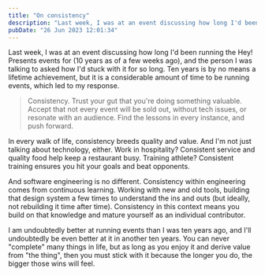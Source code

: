 ```yaml
---
title: "On consistency"
description: "Last week, I was at an event discussing how long I'd been running the Hey! Presents events for (10 years as of a few weeks ago), and the person I was talking to asked how I'd stuck with it for so long."
pubDate: "26 Jun 2023 12:01:34"
---
```


Last week, I was at an event discussing how long I'd been running the Hey! Presents events for (10 years as of a few weeks ago), and the person I was talking to asked how I'd stuck with it for so long. Ten years is by no means a lifetime achievement, but it is a considerable amount of time to be running events, which led to my response.

> Consistency. Trust your gut that you're doing something valuable. Accept that not every event will be sold out, without tech issues, or resonate with an audience. Find the lessons in every instance, and push forward.

In every walk of life, consistency breeds quality and value. And I'm not just talking about technology, either. Work in hospitality? Consistent service and quality food help keep a restaurant busy. Training athlete? Consistent training ensures you hit your goals and beat opponents.

And software engineering is no different. Consistency within engineering comes from continuous learning. Working with new and old tools, building that design system a few times to understand the ins and outs (but ideally, not rebuilding it time after time). Consistency in this context means you build on that knowledge and mature yourself as an individual contributor.

I am undoubtedly better at running events than I was ten years ago, and I'll undoubtedly be even better at it in another ten years. You can never "complete" many things in life, but as long as you enjoy it and derive value from "the thing", then you must stick with it because the longer you do, the bigger those wins will feel.
